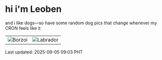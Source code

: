 # hi i'm Leoben

and i like dogs—so have some random dog pics that change whenever my CRON feels like it

|  |  |
|--------|----------|
| ![Borzoi](https://random-dog-vercel.vercel.app/api/random-borzoi?v=1757034232) | ![Labrador](https://random-dog-vercel.vercel.app/api/random-labrador?v=1757034232) |

Last updated: 2025-09-05 09:03 PHT
